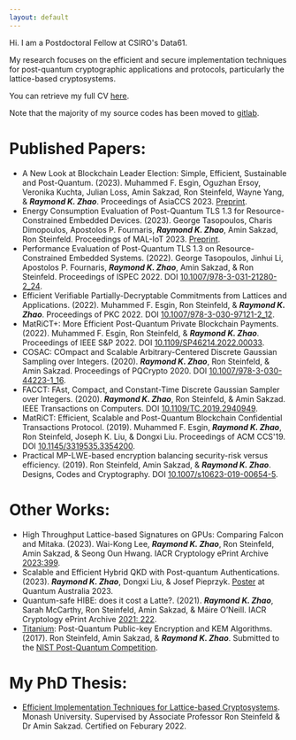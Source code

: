 ```yaml
---
layout: default
---
```


Hi. I am a Postdoctoral Fellow at CSIRO's Data61. 

My research focuses on the efficient and secure implementation techniques for post-quantum cryptographic applications and protocols, particularly the lattice-based cryptosystems. 

You can retrieve my full CV [here](CV.pdf).

Note that the majority of my source codes has been moved to [gitlab](https://gitlab.com/raykzhao).

# [](#header-1)Published Papers:
*	A New Look at Blockchain Leader Election: Simple, Efficient, Sustainable and Post-Quantum. (2023). Muhammed F. Esgin, Oguzhan Ersoy, Veronika Kuchta, Julian Loss, Amin Sakzad, Ron Steinfeld, Wayne Yang, & ***Raymond K. Zhao***. Proceedings of AsiaCCS 2023. [Preprint](https://ia.cr/2022/993).
*	Energy Consumption Evaluation of Post-Quantum TLS 1.3 for Resource-Constrained Embedded Devices. (2023). George Tasopoulos, Charis Dimopoulos, Apostolos P. Fournaris, ***Raymond K. Zhao***, Amin Sakzad, Ron Steinfeld. Proceedings of MAL-IoT 2023. [Preprint](https://ia.cr/2023/506). 
*	Performance Evaluation of Post-Quantum TLS 1.3 on Resource-Constrained Embedded Systems. (2022). George Tasopoulos, Jinhui Li, Apostolos P. Fournaris, ***Raymond K. Zhao***, Amin Sakzad, & Ron Steinfeld. Proceedings of ISPEC 2022. DOI [10.1007/978-3-031-21280-2_24](https://doi.org/10.1007/978-3-031-21280-2_24).
*	Efficient Verifiable Partially-Decryptable Commitments from Lattices and Applications. (2022). Muhammed F. Esgin, Ron Steinfeld, & ***Raymond K. Zhao***. Proceedings of PKC 2022. DOI [10.1007/978-3-030-97121-2_12](https://doi.org/10.1007/978-3-030-97121-2_12).
*	MatRiCT+: More Efficient Post-Quantum Private Blockchain Payments. (2022). Muhammed F. Esgin, Ron Steinfeld, & ***Raymond K. Zhao***. Proceedings of IEEE S&P 2022. DOI [10.1109/SP46214.2022.00033](https://doi.org/10.1109/SP46214.2022.00033).
*	COSAC: COmpact and Scalable Arbitrary-Centered Discrete Gaussian Sampling over Integers. (2020). ***Raymond K. Zhao***, Ron Steinfeld, & Amin Sakzad. Proceedings of PQCrypto 2020. DOI [10.1007/978-3-030-44223-1_16](https://doi.org/10.1007/978-3-030-44223-1_16). 
*	FACCT: FAst, Compact, and Constant-Time Discrete Gaussian Sampler over Integers. (2020). ***Raymond K. Zhao***, Ron Steinfeld, & Amin Sakzad. IEEE Transactions on Computers. DOI [10.1109/TC.2019.2940949](https://doi.org/10.1109/TC.2019.2940949).
*	MatRiCT: Efficient, Scalable and Post-Quantum Blockchain Confidential Transactions Protocol. (2019). Muhammed F. Esgin, ***Raymond K. Zhao***, Ron Steinfeld, Joseph K. Liu, & Dongxi Liu. Proceedings of ACM CCS'19. DOI [10.1145/3319535.3354200](https://doi.org/10.1145/3319535.3354200). 
*	Practical MP-LWE-based encryption balancing security-risk versus efficiency. (2019). Ron Steinfeld, Amin Sakzad, & ***Raymond K. Zhao***. Designs, Codes and Cryptography. DOI [10.1007/s10623-019-00654-5](https://doi.org/10.1007/s10623-019-00654-5). 

# [](#header-1)Other Works:
*	High Throughput Lattice-based Signatures on GPUs: Comparing Falcon and Mitaka. (2023). Wai-Kong Lee, ***Raymond K. Zhao***, Ron Steinfeld, Amin Sakzad, & Seong Oun Hwang. IACR Cryptology ePrint Archive [2023:399](https://ia.cr/2023/399).
*	Scalable and Efficient Hybrid QKD with Post-quantum Authentications. (2023). ***Raymond K. Zhao***, Dongxi Liu, & Josef Pieprzyk. [Poster](https://raykzhao.github.io/qca2023_poster.pdf) at Quantum Australia 2023.  
*	Quantum-safe HIBE: does it cost a Latte?. (2021).  ***Raymond K. Zhao***, Sarah McCarthy, Ron Steinfeld, Amin Sakzad, & Máire O’Neill. IACR Cryptology ePrint Archive [2021: 222](https://ia.cr/2021/222). 
*	[Titanium](http://users.monash.edu.au/~rste/Titanium.html): Post-Quantum Public-key Encryption and KEM Algorithms. (2017). Ron Steinfeld, Amin Sakzad, & ***Raymond K. Zhao***. Submitted to the [NIST Post-Quantum Competition](https://csrc.nist.gov/Projects/Post-Quantum-Cryptography).

# [](#header-1)My PhD Thesis:
*	[Efficient Implementation Techniques for Lattice-based Cryptosystems](https://bridges.monash.edu/articles/thesis/Efficient_Implementation_Techniques_for_Lattice-based_Cryptosystems/19224867). Monash University. Supervised by Associate Professor Ron Steinfeld & Dr Amin Sakzad. Certified on Feburary 2022. 
